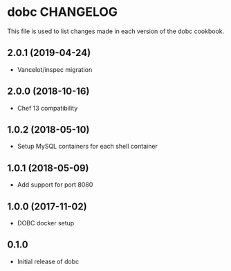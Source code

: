 dobc CHANGELOG
==============
This file is used to list changes made in each version of the
dobc cookbook.

2.0.1 (2019-04-24)
------------------
- Vancelot/inspec migration

2.0.0 (2018-10-16)
------------------
- Chef 13 compatibility

1.0.2 (2018-05-10)
------------------
- Setup MySQL containers for each shell container

1.0.1 (2018-05-09)
------------------
- Add support for port 8080

1.0.0 (2017-11-02)
------------------
- DOBC docker setup

0.1.0
-----
- Initial release of dobc

